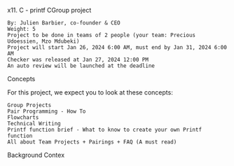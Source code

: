 x11. C - printf
CGroup project

    By: Julien Barbier, co-founder & CEO
    Weight: 5
    Project to be done in teams of 2 people (your team: Precious Udoessien, Mzo Mdubeki)
    Project will start Jan 26, 2024 6:00 AM, must end by Jan 31, 2024 6:00 AM
    Checker was released at Jan 27, 2024 12:00 PM
    An auto review will be launched at the deadline

Concepts

For this project, we expect you to look at these concepts:

    Group Projects
    Pair Programming - How To
    Flowcharts
    Technical Writing
    Printf function brief - What to know to create your own Printf function
    All about Team Projects + Pairings + FAQ (A must read)

Background Contex
